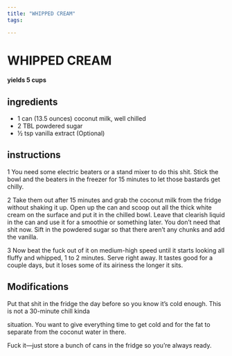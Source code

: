 ```yaml
---
title: "WHIPPED CREAM"
tags:

---
```


# WHIPPED CREAM

#### yields  5 cups

## ingredients
* 1 can (13.5 ounces) coconut milk, well chilled
* 2 TBL powdered sugar
* ½ tsp vanilla extract (Optional)

## instructions
1 You need some electric beaters or a stand mixer to do this shit. 
Stick the bowl and the beaters in the freezer for 15 minutes to let those bastards get chilly.

2 Take them out after 15 minutes and grab the coconut milk from the fridge without shaking
it up. 
Open up the can and scoop out all the thick white cream on the surface and put it in the
chilled bowl. 
Leave that clearish liquid in the can and use it for a smoothie or something later.
You don’t need that shit now. 
Sift in the powdered sugar so that there aren’t any chunks and add the vanilla.

3 Now beat the fuck out of it on medium-high speed until it starts looking all fluffy and
whipped, 1 to 2 minutes. 
Serve right away. 
It tastes good for a couple days, but it loses some of its airiness the longer it sits.

## Modifications
Put that shit in the fridge the day before so you know it’s cold enough. This is not a 30-minute chill kinda

situation. You want to give everything time to get cold and for the fat to separate from the coconut water in there.

Fuck it—just store a bunch of cans in the fridge so you’re always ready.




